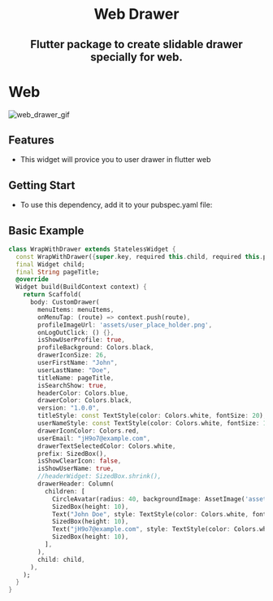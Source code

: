 <h1 align="center">
  Web Drawer
</h1>

<h2 align="center"> Flutter package to create slidable drawer specially for web.</h2>


<h1> Web </h1>

![web_drawer_gif](https://github.com/user-attachments/assets/5139ab2e-a1ea-4a5c-b881-c256c4bf3377)


## Features

 - This widget will provice you to user drawer in flutter web

## Getting Start

 - To use this dependency, add it to your pubspec.yaml file:
 



## Basic Example
```dart
class WrapWithDrawer extends StatelessWidget {
  const WrapWithDrawer({super.key, required this.child, required this.pageTitle});
  final Widget child;
  final String pageTitle;
  @override
  Widget build(BuildContext context) {
    return Scaffold(
      body: CustomDrawer(
        menuItems: menuItems,
        onMenuTap: (route) => context.push(route),
        profileImageUrl: 'assets/user_place_holder.png',
        onLogOutClick: () {},
        isShowUserProfile: true,
        profileBackground: Colors.black,
        drawerIconSize: 26,
        userFirstName: "John",
        userLastName: "Doe",
        titleName: pageTitle,
        isSearchShow: true,
        headerColor: Colors.blue,
        drawerColor: Colors.black,
        version: "1.0.0",
        titleStyle: const TextStyle(color: Colors.white, fontSize: 20),
        userNameStyle: const TextStyle(color: Colors.white, fontSize: 16),
        drawerIconColor: Colors.red,
        userEmail: "jH9o7@example.com",
        drawerTextSelectedColor: Colors.white,
        prefix: SizedBox(),
        isShowClearIcon: false,
        isShowUserName: true,
        //headerWidget: SizedBox.shrink(),
        drawerHeader: Column(
          children: [
            CircleAvatar(radius: 40, backgroundImage: AssetImage('assets/user_place_holder.png')),
            SizedBox(height: 10),
            Text("John Doe", style: TextStyle(color: Colors.white, fontSize: 16)),
            SizedBox(height: 10),
            Text("jH9o7@example.com", style: TextStyle(color: Colors.white, fontSize: 12)),
            SizedBox(height: 10),
          ],
        ),
        child: child,
      ),
    );
  }
}
```
